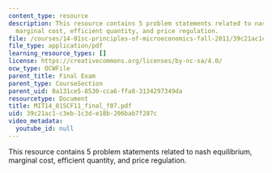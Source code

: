 ```yaml
---
content_type: resource
description: This resource contains 5 problem statements related to nash equilibrium,
  marginal cost, efficient quantity, and price regulation.
file: /courses/14-01sc-principles-of-microeconomics-fall-2011/39c21ac1c3eb1c3de18b206bab7f287c_MIT14_01SCF11_final_f07.pdf
file_type: application/pdf
learning_resource_types: []
license: https://creativecommons.org/licenses/by-nc-sa/4.0/
ocw_type: OCWFile
parent_title: Final Exam
parent_type: CourseSection
parent_uid: 0a131ce5-8530-cca6-ffa8-3134297349da
resourcetype: Document
title: MIT14_01SCF11_final_f07.pdf
uid: 39c21ac1-c3eb-1c3d-e18b-206bab7f287c
video_metadata:
  youtube_id: null
---
```

This resource contains 5 problem statements related to nash equilibrium, marginal cost, efficient quantity, and price regulation.